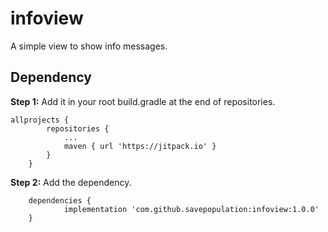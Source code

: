 # infoview
A simple view to show info messages.

## Dependency
<b>Step 1:</b> Add it in your root build.gradle at the end of repositories.

```
allprojects {
		repositories {
			...
			maven { url 'https://jitpack.io' }
		}
	}
```

<b>Step 2:</b> Add the dependency.

```
	dependencies {
	       	implementation 'com.github.savepopulation:infoview:1.0.0'
	}
```

